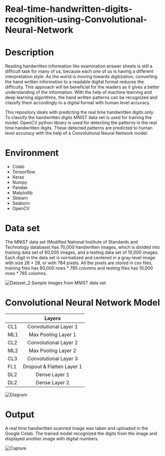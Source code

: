 # Real-time-handwritten-digits-recognition-using-Convolutional-Neural-Network

# Description
Reading handwritten information like examination answer sheets is still a difficult task for many of us, because each one of us is having a different interpretation style. As the world is moving towards digitization, converting the hand written information to a readable digital format reduces the difficulty. This approach will be beneficial for the readers as it gives a better understanding of the information. With the help of machine learning and deep learning algorithms, the hand written patterns can be recognized and classify them accordingly to a digital format with human level accuracy.

This repository deals with predicting the real time handwritten digits only. To classify the handwritten digits MNIST data set is used for training the model. OpenCV python library is used for detecting the patterns in the real time handwritten digits. These detected patterns are predicted to human level accuracy with the help of a Convolutional Neural Network model.

# Environment
* Colab
* Tensorflow
* Keras
* Numpy
* Pandas
* Matplotlib
* Sklearn
* Seaborn
* OpenCV

# Data set
The MNIST data set (Modified National Institute of Standards and Technology database) has 70,000 handwritten images, which is divided into training data set of 60,000 images, and a testing data set of 10,000 images. Each digit in the data set is normalized and centered in a gray-level image with size 28 * 28, or with 784 pixels. All the pixels are stored in csv files, training files has 60,000 rows * 785 columns and testing files has 10,000 rows * 785 columns.


![Dataset_2](https://user-images.githubusercontent.com/83408384/116880542-c43a3c00-ac3f-11eb-85e0-a0c37f687222.png)
	Sample images from MNIST data set

# Convolutional Neural Network Model 

|               | Layers                        | 
| ------------- |:-----------------------------:| 
| CL1           | Convolutional Layer 1         | 
| ML1           | Max Pooling Layer 1           |   
| CL2           | Convolutional Layer 2         | 
| ML2           | Max Pooling Layer 2           |  
| CL3           | Convolutional Layer 3         | 
| FL1           | Dropout & Flatten Layer 1     |   
| DL2           | Dense Layer 1                 | 
| DL2           | Dense Layer 2                 | 

![Diagram](https://user-images.githubusercontent.com/83408384/116879811-c51e9e00-ac3e-11eb-8397-f2f37c774aad.png)
 

# Output
A real time handwritten scanned image was taken and uploaded in the Google Colab.
The trained model recognized the digits from the image and displayed another image with digital numbers.

![Capture](https://user-images.githubusercontent.com/83408384/116871250-9d750900-ac31-11eb-8293-dbf662b2cc66.PNG)
